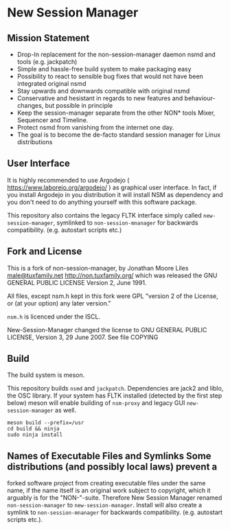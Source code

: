 # New Session Manager

## Mission Statement
* Drop-In replacement for the non-session-manager daemon nsmd and tools (e.g. jackpatch)
* Simple and hassle-free build system to make packaging easy
* Possibility to react to sensible bug fixes that would not have been integrated original nsmd
* Stay upwards and downwards compatible with original nsmd
* Conservative and hesistant in regards to new features and behaviour-changes, but possible in principle
* Keep the session-manager separate from the other NON* tools Mixer, Sequencer and Timeline.
* Protect nsmd from vanishing from the internet one day.
* The goal is to become the de-facto standard session manager for Linux distributions

## User Interface
It is highly recommended to use Argodejo ( https://www.laborejo.org/argodejo/ ) as graphical
user interface. In fact, if you install Argodejo in you distribution it will install NSM as
dependency and you don't need to do anything yourself with this software package.

This repository also contains the legacy FLTK interface simply called `new-session-manager`,
symlinked to `non-session-mnanager` for backwards compatibility. (e.g. autostart scripts etc.)


## Fork and License
This is a fork of non-session-manager, by Jonathan Moore Liles <male@tuxfamily.net> http://non.tuxfamily.org/
which was released the GNU GENERAL PUBLIC LICENSE  Version 2, June 1991.

All files, except nsm.h kept in this fork were GPL "version 2 of the License, or (at your
option) any later version."

`nsm.h` is licenced under the ISCL.

New-Session-Manager changed the license to GNU GENERAL PUBLIC LICENSE, Version 3, 29 June 2007.
See file COPYING

## Build
The build system is meson.

This repository builds `nsmd` and `jackpatch`. Dependencies are jack2 and liblo, the OSC library.
If your system has FLTK installed (detected by the first step below) meson will enable building
of `nsm-proxy` and legacy GUI `new-session-manager` as well.

```
meson build --prefix=/usr
cd build && ninja
sudo ninja install
```

## Names of Executable Files and Symlinks Some distributions (and possibly local laws) prevent a
forked software project from creating executable files under the same name, if the name itself is
an original work subject to copyright, which it arguably is for the "NON-"-suite. Therefore New
Session Manager renamed `non-session-manager` to `new-session-manager`. Install will also create a
symlink to `non-session-mnanager` for backwards compatibility. (e.g. autostart scripts etc.).
